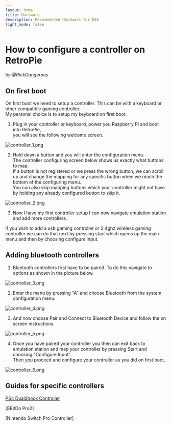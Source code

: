 ```yaml
---
layout: home
title: Hardware
description: Recommended Hardware for NEE
light_mode: false
---
```


# How to configure a controller on RetroPie  
_by @RickDangerous_

## On first boot

On first boot we need to setup a controller. This can be with a keyboard or other compatible gaming controller.  
My personal choice is to setup my keyboard on first boot.

1. Plug in your controller or keyboard, power you Raspberry Pi and boot into RetroPie,  
you will see the following welcome screen.

![controller_1.png](../../../assets/guides/controller/controller_1.png "RetroPie Welcome Screen")

2. Hold down a button and you will enter the configuration menu.  
The controller configuring screen below shows us exactly what buttons to map.  
If a button is not registered or we press the wrong button, we can scroll up and
change the mapping for any specific button when we reach the bottom of the
configuring menu.  
You can also skip mapping buttons which your controller might not have by holding any already configured button to skip it.

![controller_2.png](../../../assets/guides/controller/controller_2.png "Controller Configuration Menu")

3. Now I have my first controller setup I can now navigate emulation station and add more controllers.

If you wish to add a usb gaming controller or 2.4ghz wireless gaming
controller we can do that next by pressing start which opens up the main
menu and then by choosing configure input.

## Adding bluetooth controllers

1. Bluetooth controllers first have to be paired. To do this navigate to options as shown in the picture below.

![controller_3.png](../../../assets/guides/controller/controller_3.png "RetroPie Options Screen")

2. Enter the menu by pressing "A" and choose Bluetooth from the system configuration menu.

![controller_4.png](../../../assets/guides/controller/controller_4.png "System Configuration Menu")

3. And now choose Pair and Connect to Bluetooth Device and follow the on screen instructions.

![controller_5.png](../../../assets/guides/controller/controller_5.png "Configure Bluetooth Devices")

4. Once you have paired your controller you then can exit back to emulation station and map your controller by pressing Start and choosing "Configure Input".  
Then you proceed and configure your controller as you did on first boot.

![controller_6.png](../../../assets/guides/controller/controller_6.png "A random Picture of a random controller")

## Guides for specific controllers

[PS4 DualShock Controller](ps4_dualshock.md)

[8BitDo Pro2]

[Nintendo Switch Pro Controller]
